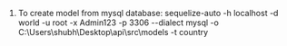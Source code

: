 1. To create model from mysql database:
sequelize-auto -h localhost -d world -u root -x Admin123 -p 3306  --dialect mysql -o C:\Users\shubh\Desktop\api\src\models -t country

